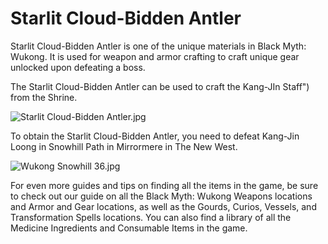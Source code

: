 # Starlit Cloud-Bidden Antler

Starlit Cloud-Bidden Antler is one of the unique materials in Black Myth: Wukong. It is used for weapon and armor crafting to craft unique gear unlocked upon defeating a boss. 

The Starlit Cloud-Bidden Antler can be used to craft the Kang-JIn Staff") from the Shrine. 

![Starlit Cloud-Bidden Antler.jpg](https://oyster.ignimgs.com/mediawiki/apis.ign.com/black-myth-wukong/6/6e/Starlit_Cloud-Bidden_Antler.jpg)

To obtain the Starlit Cloud-Bidden Antler, you need to defeat Kang-Jin Loong in Snowhill Path in Mirrormere in The New West. 

![Wukong Snowhill 36.jpg](https://oyster.ignimgs.com/mediawiki/apis.ign.com/black-myth-wukong/9/9a/Wukong_Snowhill_36.jpg)

For even more guides and tips on finding all the items in the game, be sure to check out our guide on all the Black Myth: Wukong Weapons locations and Armor and Gear locations, as well as the Gourds, Curios, Vessels, and Transformation Spells locations. You can also find a library of all the Medicine Ingredients and Consumable Items in the game.